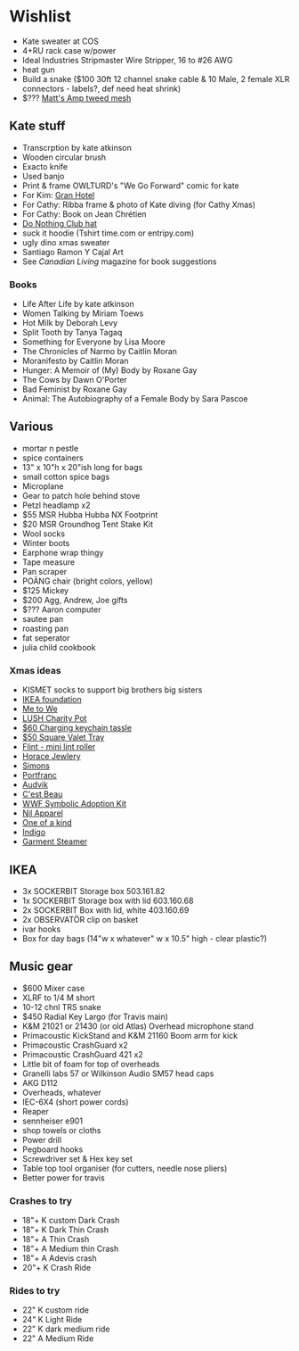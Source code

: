 # Wishlist

- Kate sweater at COS
- 4+RU rack case w/power
- Ideal Industries Stripmaster Wire Stripper, 16 to #26 AWG
- heat gun
- Build a snake ($100 30ft 12 channel snake cable & 10 Male, 2 female XLR connectors - labels?, def need heat shrink)
- $??? [Matt's Amp tweed mesh](https://nextgenguitars.ca/categories/cab-case-parts/grill-cloth-piping.html)

## Kate stuff

- Transcrption by kate atkinson
- Wooden circular brush
- Exacto knife
- Used banjo
- Print & frame OWLTURD's "We Go Forward" comic for kate
- For Kim: [Gran Hotel](https://en.wikipedia.org/wiki/Gran_Hotel_(TV_series))
- For Cathy: Ribba frame & photo of Kate diving (for Cathy Xmas)
- For Cathy: Book on Jean Chrétien
- [Do Nothing Club hat](https://www.etsy.com/ca/listing/216436785/do-nothing-club-hat-white)
- suck it hoodie (Tshirt time.com or entripy.com)
- ugly dino xmas sweater
- Santiago Ramon Y Cajal Art
- See _Canadian Living_ magazine for book suggestions

### Books

- Life After Life by kate atkinson
- Women Talking by Miriam Toews
- Hot Milk by Deborah Levy
- Split Tooth by Tanya Tagaq
- Something for Everyone by Lisa Moore
- The Chronicles of Narmo by Caitlin Moran
- Moranifesto by Caitlin Moran
- Hunger: A Memoir of (My) Body by Roxane Gay
- The Cows by Dawn O'Porter
- Bad Feminist by Roxane Gay
- Animal: The Autobiography of a Female Body by Sara Pascoe

## Various

- mortar n pestle
- spice containers
- 13" x 10"h x 20"ish long for bags
- small cotton spice bags
- Microplane
- Gear to patch hole behind stove
- Petzl headlamp x2
- $55 MSR Hubba Hubba NX Footprint
- $20 MSR Groundhog Tent Stake Kit
- Wool socks
- Winter boots
- Earphone wrap thingy
- Tape measure
- Pan scraper
- POÄNG chair (bright colors, yellow)
- $125 Mickey
- $200 Agg, Andrew, Joe gifts
- $??? Aaron computer
- sautee pan
- roasting pan
- fat seperator
- julia child cookbook

### Xmas ideas

- KISMET socks to support big brothers big sisters
- [IKEA foundation](https://www.ikeafoundation.org/)
- [Me to We](https://shop.metowe.com/)
- [LUSH Charity Pot](https://www.lush.ca/en/body/body-lotions/charity-pot/9999905236.html)
- [$60 Charging keychain tassle](https://www.casetify.com/product/iphone-tassel-leather-charging-cable-noir)
- [$50 Square Valet Tray](https://www.leatherology.com/square-valet-tray-beige-leather-ginger/)
- [Flint - mini lint roller](https://meetflint.com/)
- [Horace Jewlery](https://horacejewelry.com/)
- [Simons](https://www.simons.ca/en)
- [Portfranc](https://www.portfranc.co/)
- [Audvik](https://audvik.com/)
- [C'est Beau](https://cestbeau.co/en/)
- [WWF Symbolic Adoption Kit](https://shop.wwf.ca/collections/adoptions)
- [Nil Apparel](https://nilapparel.com/)
- [One of a kind](https://oneofakindonlineshop.com/)
- [Indigo](https://www.chapters.indigo.ca)
- [Garment Steamer](https://reliablecorporation.com)

## IKEA

- 3x SOCKERBIT Storage box 503.161.82
- 1x SOCKERBIT Storage box with lid 603.160.68
- 2x SOCKERBIT Box with lid, white 403.160.69
- 2x OBSERVATÖR clip on basket
- ivar hooks
- Box for day bags (14"w x whatever" w x 10.5" high - clear plastic?)

## Music gear

- $600 Mixer case
- XLRF to 1/4 M short
- 10-12 chnl TRS snake
- $450 Radial Key Largo (for Travis main)
- K&M 21021 or 21430 (or old Atlas) Overhead microphone stand
- Primacoustic KickStand and K&M 21160 Boom arm for kick
- Primacoustic CrashGuard x2
- Primacoustic CrashGuard 421 x2
- Little bit of foam for top of overheads
- Granelli labs 57 or Wilkinson Audio SM57 head caps
- AKG D112
- Overheads, whatever
- IEC-6X4 (short power cords)
- Reaper
- sennheiser e901
- shop towels or cloths
- Power drill
- Pegboard hooks
- Screwdriver set & Hex key set
- Table top tool organiser (for cutters, needle nose pliers)
- Better power for travis

### Crashes to try

- 18"+ K custom Dark Crash
- 18"+ K Dark Thin Crash
- 18"+ A Thin Crash
- 18"+ A Medium thin Crash
- 18"+ A Adevis crash
- 20"+ K Crash Ride

### Rides to try

- 22" K custom ride
- 24" K Light Ride
- 22" K dark medium ride
- 22" A Medium Ride
